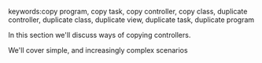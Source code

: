 ﻿keywords:copy program, copy task, copy controller, copy class, duplicate controller, duplicate class, duplicate view, duplicate task, duplicate program

In this section we'll discuss ways of copying controllers.

We'll cover simple, and increasingly complex scenarios